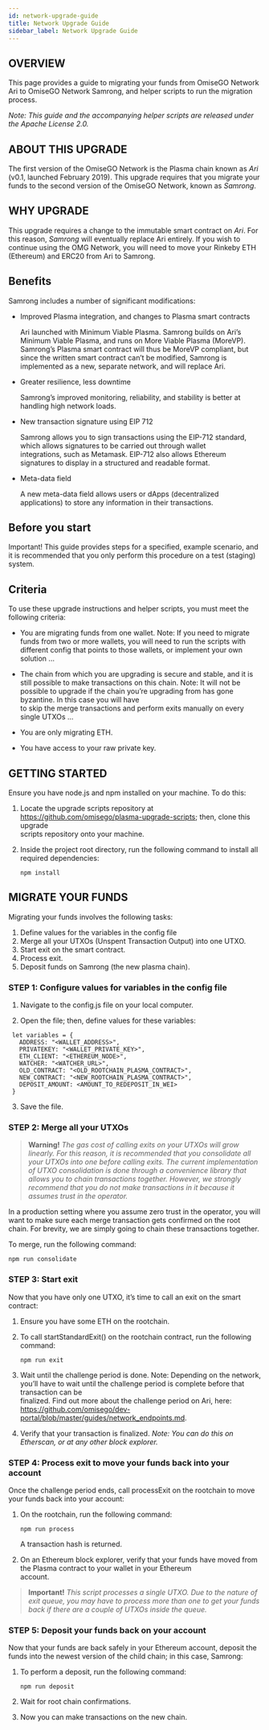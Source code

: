 ```yaml
---
id: network-upgrade-guide
title: Network Upgrade Guide
sidebar_label: Network Upgrade Guide
---
```




## OVERVIEW
This page provides a guide to migrating your funds from OmiseGO Network Ari to OmiseGO Network Samrong, and helper scripts to run the migration process. 

_Note: This guide and the accompanying helper scripts are released under the Apache License 2.0._


## ABOUT THIS UPGRADE
The first version of the OmiseGO Network is the Plasma chain known as _Ari_ (v0.1, launched February 2019). This upgrade requires that you migrate your funds to the second version of the OmiseGO Network, known as _Samrong_.


## WHY UPGRADE 
This upgrade requires a change to the immutable smart contract on _Ari_. For this reason, _Samrong_ will eventually replace Ari entirely. If you wish to continue using the OMG Network, you will need to move your Rinkeby ETH (Ethereum) and ERC20 from Ari to Samrong.


## Benefits
Samrong includes a number of significant modifications:  

* Improved Plasma integration, and changes to Plasma smart contracts

  Ari launched with Minimum Viable Plasma. Samrong builds on Ari’s Minimum Viable Plasma, and runs on More Viable Plasma 
  (MoreVP). Samrong’s Plasma smart contract will thus be MoreVP compliant, but since the written smart contract can’t be 
  modified, Samrong is implemented as a new, separate network, and will replace Ari.

* Greater resilience, less downtime

  Samrong’s improved monitoring, reliability, and stability is better at handling high network loads.
 
* New transaction signature using EIP 712

  Samrong allows you to sign transactions using the EIP-712 standard, which allows signatures to be carried out through wallet  
  integrations, such as Metamask. EIP-712 also allows Ethereum signatures to display in a structured and readable format. 

* Meta-data field

  A new meta-data field allows users or dApps (decentralized applications) to store any information in their transactions. 




## Before you start 
Important! This guide provides steps for a specified, example scenario, and it is recommended that you only perform this procedure on a test (staging) system. 


## Criteria
To use these upgrade instructions and helper scripts, you must meet the following criteria: 

* You are migrating funds from one wallet.
  Note: If you need to migrate funds from two or more wallets, you will need to run the scripts with different config that 
  points to those wallets, or implement your own solution …

* The chain from which you are upgrading is secure and stable, and it is still possible to make transactions on this chain.
  Note: It will not be possible to upgrade if the chain you’re upgrading from has gone byzantine. In this case  you will have  
  to skip the merge transactions and perform exits manually on every single UTXOs … 

* You are only migrating ETH.

* You have access to your raw private key. 


 
## GETTING STARTED

Ensure you have node.js and npm installed on your machine. To do this:
1. Locate the upgrade scripts repository at https://github.com/omisego/plasma-upgrade-scripts; then, clone this upgrade  
   scripts repository onto your machine.

2. Inside the project root directory, run the following command to install all required dependencies: 
   ```
   npm install
   ```



## MIGRATE YOUR FUNDS
Migrating your funds involves the following tasks: 

1. Define values for the variables in the config file
2. Merge all your UTXOs (Unspent Transaction Output) into one UTXO.
3. Start exit on the smart contract.
4. Process exit.
5. Deposit funds on Samrong (the new plasma chain).



### STEP 1:  Configure values for variables in the config file

1. Navigate to the config.js file on your local computer. 

2. Open the file; then, define values for these variables: 

 ```
  let variables = {
    ADDRESS: "<WALLET_ADDRESS>",
    PRIVATEKEY: "<WALLET_PRIVATE_KEY>",
    ETH_CLIENT: "<ETHEREUM_NODE>",
    WATCHER: "<WATCHER_URL>",
    OLD_CONTRACT: "<OLD_ROOTCHAIN_PLASMA_CONTRACT>",
    NEW_CONTRACT: "<NEW_ROOTCHAIN_PLASMA_CONTRACT>",
    DEPOSIT_AMOUNT: <AMOUNT_TO_REDEPOSIT_IN_WEI>
  }
   ```
   
3. Save the file.


### STEP 2:   Merge all your UTXOs
         
> **Warning!** *The gas cost of calling exits on your UTXOs will grow linearly. For this reason, it is recommended that you consolidate all your UTXOs into one before calling exits. The current implementation of UTXO consolidation is done through a convenience library that allows you to chain transactions together. However, we strongly recommend that you do not make transactions in it because it assumes trust in the operator.* 

In a production setting where you assume zero trust in the operator, you will want to make sure each merge transaction gets confirmed on the root chain. For brevity, we are simply going to chain these transactions together. 

To merge, run the following command:
  ```
  npm run consolidate
  ```


### STEP 3:   Start exit
Now that you have only one UTXO, it’s time to call an exit on the smart contract:

1. Ensure you have some ETH on the rootchain. 

2. To call startStandardExit() on the rootchain contract, run the following command:
   ```
   npm run exit
   ```

3. Wait until the challenge period is done. 
   Note: Depending on the network, you’ll have to wait until the challenge period is complete before that transaction can be  
   finalized. Find out more about the challenge period on Ari, here:      
   https://github.com/omisego/dev-portal/blob/master/guides/network_endpoints.md.

3. Verify that your transaction is finalized. 
 _Note: You can do this on Etherscan, or at any other block explorer._ 



### STEP 4:  Process exit to move your funds back into your account
Once the challenge period ends, call processExit on the rootchain to move your funds back into your account:

1. On the rootchain, run the following command:
   ```
   npm run process
   ```

   A transaction hash is returned. 


2. On an Ethereum block explorer, verify that your funds have moved from the Plasma contract to your wallet in your Ethereum    
   account. 
   
 > **Important!**  *This script processes a single UTXO. Due to the nature of exit queue, you may have to process more than one to get your funds back if there are a couple of UTXOs inside the queue.*



### STEP 5:  Deposit your funds back on your account
Now that your funds are back safely in your Ethereum account, deposit the funds into the newest version of the child chain; in this case, Samrong:

1. To perform a deposit, run the following command: 
   ```
   npm run deposit
   ```

2. Wait for root chain confirmations.

3. Now you can make transactions on the new chain.



